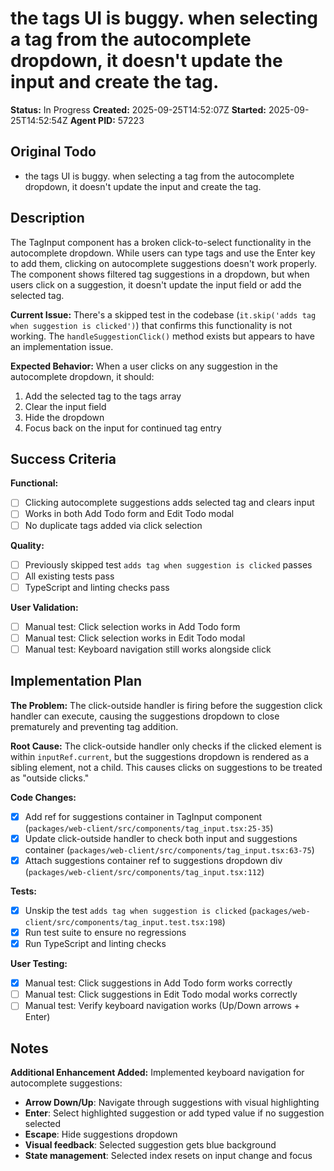 # the tags UI is buggy. when selecting a tag from the autocomplete dropdown, it doesn't update the input and create the tag.

**Status:** In Progress
**Created:** 2025-09-25T14:52:07Z
**Started:** 2025-09-25T14:52:54Z
**Agent PID:** 57223

## Original Todo

- the tags UI is buggy. when selecting a tag from the autocomplete dropdown, it doesn't update the input and create the tag.

## Description

The TagInput component has a broken click-to-select functionality in the autocomplete dropdown. While users can type tags and use the Enter key to add them, clicking on autocomplete suggestions doesn't work properly. The component shows filtered tag suggestions in a dropdown, but when users click on a suggestion, it doesn't update the input field or add the selected tag.

**Current Issue:** There's a skipped test in the codebase (`it.skip('adds tag when suggestion is clicked')`) that confirms this functionality is not working. The `handleSuggestionClick()` method exists but appears to have an implementation issue.

**Expected Behavior:** When a user clicks on any suggestion in the autocomplete dropdown, it should:
1. Add the selected tag to the tags array
2. Clear the input field
3. Hide the dropdown
4. Focus back on the input for continued tag entry

## Success Criteria

**Functional:**
- [ ] Clicking autocomplete suggestions adds selected tag and clears input
- [ ] Works in both Add Todo form and Edit Todo modal
- [ ] No duplicate tags added via click selection

**Quality:**
- [ ] Previously skipped test `adds tag when suggestion is clicked` passes
- [ ] All existing tests pass
- [ ] TypeScript and linting checks pass

**User Validation:**
- [ ] Manual test: Click selection works in Add Todo form
- [ ] Manual test: Click selection works in Edit Todo modal
- [ ] Manual test: Keyboard navigation still works alongside click

## Implementation Plan

**The Problem:** The click-outside handler is firing before the suggestion click handler can execute, causing the suggestions dropdown to close prematurely and preventing tag addition.

**Root Cause:** The click-outside handler only checks if the clicked element is within `inputRef.current`, but the suggestions dropdown is rendered as a sibling element, not a child. This causes clicks on suggestions to be treated as "outside clicks."

**Code Changes:**

- [x] Add ref for suggestions container in TagInput component (`packages/web-client/src/components/tag_input.tsx:25-35`)
- [x] Update click-outside handler to check both input and suggestions container (`packages/web-client/src/components/tag_input.tsx:63-75`)
- [x] Attach suggestions container ref to suggestions dropdown div (`packages/web-client/src/components/tag_input.tsx:112`)

**Tests:**
- [x] Unskip the test `adds tag when suggestion is clicked` (`packages/web-client/src/components/tag_input.test.tsx:198`)
- [x] Run test suite to ensure no regressions
- [x] Run TypeScript and linting checks

**User Testing:**
- [x] Manual test: Click suggestions in Add Todo form works correctly
- [ ] Manual test: Click suggestions in Edit Todo modal works correctly
- [ ] Manual test: Verify keyboard navigation works (Up/Down arrows + Enter)

## Notes

**Additional Enhancement Added:** Implemented keyboard navigation for autocomplete suggestions:
- **Arrow Down/Up**: Navigate through suggestions with visual highlighting
- **Enter**: Select highlighted suggestion or add typed value if no suggestion selected
- **Escape**: Hide suggestions dropdown
- **Visual feedback**: Selected suggestion gets blue background
- **State management**: Selected index resets on input change and focus